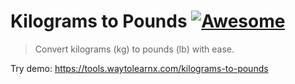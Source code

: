 # Kilograms to Pounds [![Awesome](https://cdn.rawgit.com/sindresorhus/awesome/d7305f38d29fed78fa85652e3a63e154dd8e8829/media/badge.svg)](https://github.com/sindresorhus/awesome)

>Convert kilograms (kg) to pounds (lb) with ease.

Try demo: https://tools.waytolearnx.com/kilograms-to-pounds
